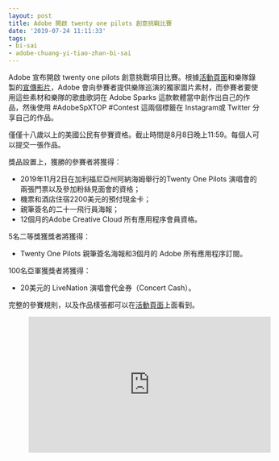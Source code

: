 ```yaml
---
layout: post
title: Adobe 開啟 twenty one pilots 創意挑戰比賽
date: '2019-07-24 11:11:33'
tags:
- bi-sai
- adobe-chuang-yi-tiao-zhan-bi-sai
---
```


Adobe 宣布開啟 twenty one pilots 創意挑戰項目比賽。根據[活動頁面](https://adobecreativetour.hvnln.com/challenges/top/)和樂隊錄製的[宣傳影片](https://youtu.be/LMlb7NbSPQc)，Adobe 會向參賽者提供樂隊巡演的獨家圖片素材，而參賽者要使用這些素材和樂隊的歌曲歌詞在 Adobe Sparks 這款軟體當中創作出自己的作品，然後使用 #AdobeSpXTOP #Contest 這兩個標籤在 Instagram或 Twitter 分享自己的作品。

僅僅十八歲以上的美國公民有參賽資格。截止時間是8月8日晚上11:59。每個人可以提交一張作品。

獎品設置上，獲勝的參賽者將獲得：

- 2019年11月2日在加利福尼亞州阿納海姆舉行的Twenty One Pilots 演唱會的兩張門票以及參加粉絲見面會的資格；
- 機票和酒店住宿2200美元的預付現金卡；
- 親筆簽名的二十一飛行員海報；
- 12個月的Adobe Creative Cloud 所有應用程序會員資格。

5名二等獎獲獎者將獲得：

- Twenty One Pilots 親筆簽名海報和3個月的 Adobe 所有應用程序訂閱。

100名亞軍獲獎者將獲得：

- 20美元的 LiveNation 演唱會代金券（Concert Cash）。

完整的參賽規則，以及作品樣張都可以在[活動頁面](https://adobecreativetour.hvnln.com/challenges/top/)上面看到。

<figure class="kg-card kg-embed-card"><iframe width="480" height="270" src="https://www.youtube.com/embed/LMlb7NbSPQc?feature=oembed" frameborder="0" allow="accelerometer; autoplay; encrypted-media; gyroscope; picture-in-picture" allowfullscreen></iframe></figure>
